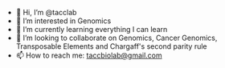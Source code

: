 - 👋 Hi, I’m @tacclab
- 👀 I’m interested in Genomics
- 🌱 I’m currently learning everything I can learn
- 💞️ I’m looking to collaborate on Genomics, Cancer Genomics, Transposable Elements and Chargaff's second parity rule
- 📫 How to reach me: taccbiolab@gmail.com

<!---
tacclab/tacclab is a ✨ special ✨ repository because its `README.md` (this file) appears on your GitHub profile.
You can click the Preview link to take a look at your changes.
--->
